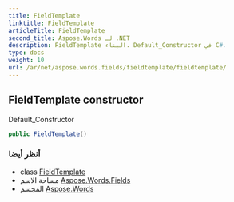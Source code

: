 ```yaml
---
title: FieldTemplate
linktitle: FieldTemplate
articleTitle: FieldTemplate
second_title: Aspose.Words لـ .NET
description: FieldTemplate البناء. Default_Constructor في C#.
type: docs
weight: 10
url: /ar/net/aspose.words.fields/fieldtemplate/fieldtemplate/
---
```

## FieldTemplate constructor

Default_Constructor

```csharp
public FieldTemplate()
```

### أنظر أيضا

* class [FieldTemplate](../)
* مساحة الاسم [Aspose.Words.Fields](../../../aspose.words.fields/)
* المجسم [Aspose.Words](../../../)
